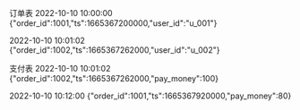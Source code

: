 订单表
2022-10-10 10:00:00
{"order_id":1001,"ts":1665367200000,"user_id":"u_001"}

2022-10-10 10:01:02
{"order_id":1002,"ts":1665367262000,"user_id":"u_002"}


支付表
2022-10-10 10:01:02
{"order_id":1002,"ts":1665367262000,"pay_money":100}

2022-10-10 10:12:00
{"order_id":1001,"ts":1665367920000,"pay_money":80}